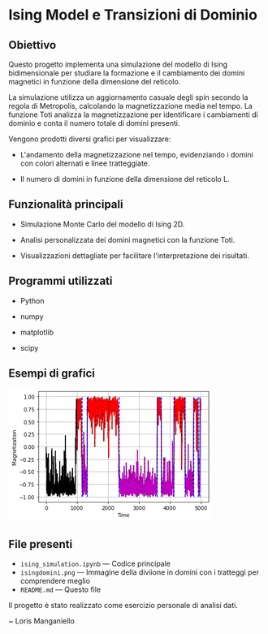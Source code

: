 # Ising Model e Transizioni di Dominio

## Obiettivo
Questo progetto implementa una simulazione del modello di Ising bidimensionale per studiare la formazione e il cambiamento dei domini magnetici in funzione della dimensione del reticolo.

La simulazione utilizza un aggiornamento casuale degli spin secondo la regola di Metropolis, calcolando la magnetizzazione media nel tempo. La funzione Toti analizza la magnetizzazione per identificare i cambiamenti di dominio e conta il numero totale di domini presenti.

Vengono prodotti diversi grafici per visualizzare:

- L'andamento della magnetizzazione nel tempo, evidenziando i domini con colori alternati e linee tratteggiate.

- Il numero di domini in funzione della dimensione del reticolo L.

## Funzionalità principali

- Simulazione Monte Carlo del modello di Ising 2D.

- Analisi personalizzata dei domini magnetici con la funzione Toti.

- Visualizzazioni dettagliate per facilitare l'interpretazione dei risultati.


## Programmi utilizzati

- Python

- numpy

- matplotlib

- scipy 

## Esempi di grafici

![Esempio di domini](isingdomini.png)

## File presenti

- `ising_simulation.ipynb` — Codice principale
- `isingdomini.png` — Immagine della diviione in domini con i tratteggi per comprendere meglio
- `README.md` — Questo file

Il progetto è stato realizzato come esercizio personale di analisi dati.

~ Loris Manganiello